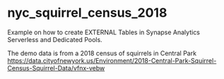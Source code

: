 # nyc_squirrel_census_2018
Example on how to create EXTERNAL Tables in Synapse Analytics Serverless and Dedicated Pools.

The demo data is from a 2018 census of squirrels in Central Park 
https://data.cityofnewyork.us/Environment/2018-Central-Park-Squirrel-Census-Squirrel-Data/vfnx-vebw


